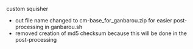 custom squisher 
- out file name changed to cm-base_for_ganbarou.zip for easier post-processing in ganbarou.sh
- removed creation of md5 checksum because this will be done in the post-processing
